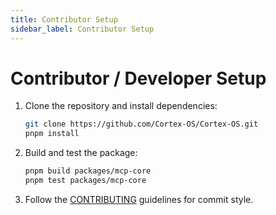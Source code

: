 ```yaml
---
title: Contributor Setup
sidebar_label: Contributor Setup
---
```


# Contributor / Developer Setup

1. Clone the repository and install dependencies:

   ```sh
   git clone https://github.com/Cortex-OS/Cortex-OS.git
   pnpm install
   ```

2. Build and test the package:

   ```sh
   pnpm build packages/mcp-core
   pnpm test packages/mcp-core
   ```

3. Follow the [CONTRIBUTING](../../CONTRIBUTING.md) guidelines for commit style.
